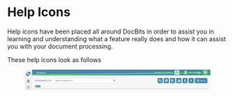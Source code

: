 # Help Icons

Help icons have been placed all around DocBits in order to assist you in learning and understanding what a feature really does and how it can assist you with your document processing.

These help icons look as follows

<figure><img src="../../.gitbook/assets/help-icon.png" alt=""><figcaption></figcaption></figure>

